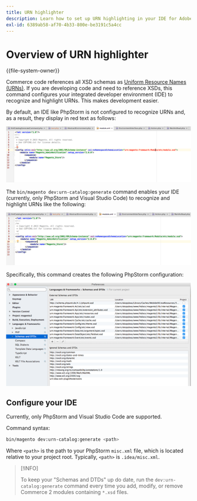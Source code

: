 ```yaml
---
title: URN highlighter
description: Learn how to set up URN highlighting in your IDE for Adobe Commerce development. Discover XSD schema configuration and development optimization.
exl-id: 6389ab58-af70-4b33-800e-be3191c5a4cc
---
```

# Overview of URN highlighter

{{file-system-owner}}

Commerce code references all XSD schemas as [Uniform Resource Names (URNs)](https://www.ietf.org/rfc/rfc2141.txt). If you are developing code and need to reference XSDs, this command configures your integrated developer environment (IDE) to recognize and highlight URNs. This makes development easier.

By default, an IDE like PhpStorm is not configured to recognize URNs and, as a result, they display in red text as follows:

![PhpStorm not configured to recognize URN](../../assets/configuration/urn-before.png)

The `bin/magento dev:urn-catalog:generate` command enables your IDE (currently, only PhpStorm and Visual Studio Code) to recognize and highlight URNs like the following:

![Enable IDE to recognize URN](../../assets/configuration/urn-after.png)

Specifically, this command creates the following PhpStorm configuration:

![PhpStorm configuration example](../../assets/configuration/urn-settings.png)

## Configure your IDE

Currently, only PhpStorm and Visual Studio Code are supported.

Command syntax:

```bash
bin/magento dev:urn-catalog:generate <path>
```

Where `<path>` is the path to your PhpStorm `misc.xml` file, which is located relative to your project root. Typically, `<path>` is `.idea/misc.xml`.

>[!INFO]
>
>To keep your "Schemas and DTDs" up do date, run the `dev:urn-catalog:generate` command every time you add, modify, or remove Commerce 2 modules containing `*.xsd` files.
